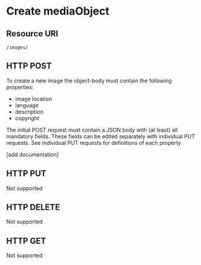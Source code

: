 ---
---

# Create mediaObject

## Resource URI

```
/images/
```

## HTTP POST

To create a new image the object-body must contain the following properties:
- image location
- language
- description
- copyright


The initial POST request must contain a JSON body with (at least) all mandatory fields. These fields can be edited separately with individual PUT requests.
See individual PUT requests for definitions of each property

[add documentation]

## HTTP PUT

Not supported

## HTTP DELETE

Not supported

## HTTP GET

Not supported
